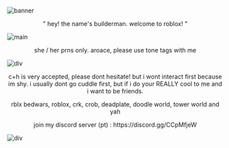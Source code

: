 ![banner](https://i.imgur.com/U0o6EWo_d.webp?maxwidth=1520&fidelity=grand)
<p align="center"> " hey! the name's builderman. welcome to roblox! " </p>

![main](https://i.imgur.com/usOlfCT.png)

<p align="center"> she / her prns only. aroace, please use tone tags with me

![div](https://i.imgur.com/Ho1aMSV_d.webp?maxwidth=1520&fidelity=grand)

<p align="center"> c+h is very accepted, please dont hesitate! but i wont interact first because im shy. i usually dont go cuddle first, but if i do your REALLY cool to me and i want to be friends.

<p align="center"> rblx bedwars, roblox, crk, crob, deadplate, doodle world, tower world and yah 

<p align="center"> join my discord server (pt) : https://discord.gg/CCpMfjeW 

  
![div](https://i.imgur.com/yruQvmg_d.webp?maxwidth=1520&fidelity=grand)
